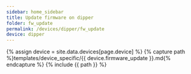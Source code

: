 ```yaml
---
sidebar: home_sidebar
title: Update firmware on dipper
folder: fw_update
permalink: /devices/dipper/fw_update
device: dipper
---
```

{% assign device = site.data.devices[page.device] %}
{% capture path %}templates/device_specific/{{ device.firmware_update }}.md{% endcapture %}
{% include {{ path }} %}
